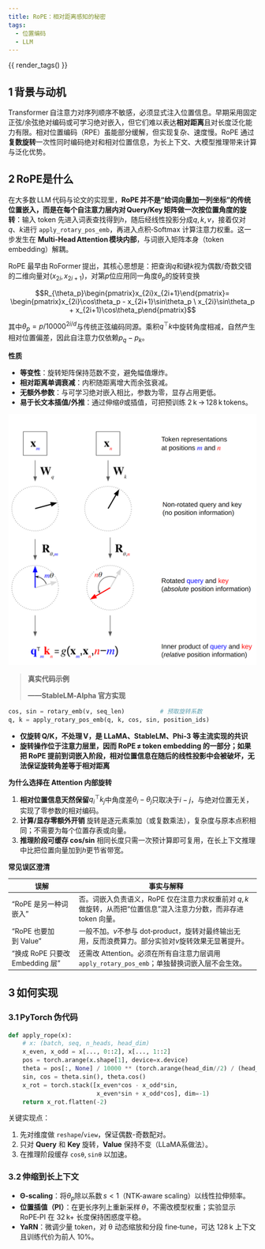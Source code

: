 ```yaml
---
title: RoPE：相对距离感知的秘密
tags:
  - 位置编码
  - LLM
---
```

{{ render_tags() }}

## 1 背景与动机
Transformer 自注意力对序列顺序不敏感，必须显式注入位置信息。早期采用固定正弦/余弦绝对编码或可学习绝对嵌入，但它们难以表达**相对距离**且对长度泛化能力有限。相对位置编码（RPE）虽能部分缓解，但实现复杂、速度慢。RoPE 通过**复数旋转**一次性同时编码绝对和相对位置信息，为长上下文、大模型推理带来计算与泛化优势。

## 2 RoPE是什么
在大多数 LLM 代码与论文的实现里，**RoPE 并不是“给词向量加一列坐标”的传统位置嵌入，而是在每个自注意力层内对 Query/Key 矩阵做一次按位置角度的旋转**：输入 token 先进入词表查找得到$h$，随后经线性投影分成$q,k,v$，接着仅对$q$、$k$进行 `apply_rotary_pos_emb`，再进入点积‑Softmax 计算注意力权重。这一步发生在 **Multi‑Head Attention 模块内部**，与词嵌入矩阵本身（token embedding）解耦。

RoPE 最早由 RoFormer 提出，其核心思想是：把查询$q$和键$k$视为偶数/奇数交错的二维向量对$(x_{2i},x_{2i+1})$，对第$p$位应用同一角度$\theta_p$的旋转变换

$$R_{\theta_p}\begin{pmatrix}x_{2i}x_{2i+1}\end{pmatrix}= \begin{pmatrix}x_{2i}\cos\theta_p - x_{2i+1}\sin\theta_p \ x_{2i}\sin\theta_p + x_{2i+1}\cos\theta_p\end{pmatrix}$$

其中$\theta_p = p/10000^{2i/d}$与传统正弦编码同源。乘积$q^\top k$中旋转角度相减，自然产生相对位置偏差，因此自注意力仅依赖$p_q-p_k$。



**性质**

+ **等变性**：旋转矩阵保持范数不变，避免幅值爆炸。
+ **相对距离单调衰减**：内积随距离增大而余弦衰减。
+ **无额外参数**：与可学习绝对嵌入相比，参数为零，显存占用更低。
+ **易于长文本插值/外推**：通过伸缩$\theta$或插值，可把预训练 2 k → 128 k tokens。

![](../assets/images/RoPE-相对距离感知的秘密/1753274760986-0762e21b-4b65-45c7-b5e0-1af4f2414fb4.png)



> **真实代码示例**
>
> **——StableLM‑Alpha 官方实现**
>

```python
cos, sin = rotary_emb(v, seq_len)          # 预取旋转系数  
q, k = apply_rotary_pos_emb(q, k, cos, sin, position_ids)  
```

+ **仅旋转 Q/K，不处理 V，是 LLaMA、StableLM、Phi‑3 等主流实现的共识**
+ **旋转操作位于注意力层里，因而 RoPE ≠ token embedding 的一部分；如果把 RoPE 提前到词嵌入阶段，相对位置信息在随后的线性投影中会被破坏，无法保证旋转角差等于相对距离**

**为什么选择在 Attention 内部旋转**

1. **相对位置信息天然保留**$q_i^\top k_j$中角度差$\theta_i-\theta_j$只取决于$i-j$，与绝对位置无关，实现了零参数的相对编码。
2. **计算/显存零额外开销** 旋转是逐元素乘加（或复数乘法），复杂度与原本点积相同；不需要为每个位置存表或向量。
3. **推理阶段可缓存 cos/sin** 相同长度只需一次预计算即可复用，在长上下文推理中比把位置向量加到$h$更节省带宽。

**常见误区澄清**

| **误解** | **事实与解释** |
| --- | --- |
| “RoPE 是另一种词嵌入” | 否。词嵌入负责语义，RoPE 仅在注意力求权重前对 $q,k$做旋转，从而把“位置信息”混入注意力分数，而非存进 token 向量。 |
| “RoPE 也要加到 Value” | 一般不加。$v$不参与 dot‑product，旋转对最终输出无用，反而浪费算力。部分实验对$v$旋转效果无显著提升。 |
| “换成 RoPE 只要改 Embedding 层” | 还需改 Attention。必须在所有自注意力层调用 `apply_rotary_pos_emb`；单独替换词嵌入层不会生效。 |


## 3 如何实现
### 3.1 PyTorch 伪代码
```python
def apply_rope(x):
    # x: (batch, seq, n_heads, head_dim)
    x_even, x_odd = x[..., 0::2], x[..., 1::2]
    pos = torch.arange(x.shape[1], device=x.device)
    theta = pos[:, None] / 10000 ** (torch.arange(head_dim//2) / (head_dim//2))
    sin, cos = theta.sin(), theta.cos()
    x_rot = torch.stack([x_even*cos - x_odd*sin,
                         x_even*sin + x_odd*cos], dim=-1)
    return x_rot.flatten(-2)
```

关键实现点：

1. 先对维度做 `reshape`/`view`，保证偶数-奇数配对。
2. 只对 **Query** 和 **Key** 旋转，**Value** 保持不变（LLaMA系做法）。
3. 在推理阶段缓存 `cosθ`, `sinθ` 以加速。

### 3.2 伸缩到长上下文
+ **Θ‑scaling**：将$\theta_p$除以系数 $s<1$（NTK-aware scaling）以线性拉伸频率。
+ **位置插值（PI）**：在更长序列上重新采样 $\theta$，不需改模型权重；实验显示 RoPE‑PI 在 32 k+ 长度保持困惑度平稳。
+ **YaRN**：微调少量 token，对 θ 动态缩放和分段 fine‑tune，可达 128 k 上下文且训练代价为前人 10%。

